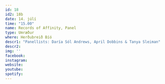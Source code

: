 ```yaml
---
id: 18
id2: 18b
date: 14. júlí
time: "15.00"
name: Records of Affinity, Panel
type: Umræður
where: Herðubreið Bíó
descr1: "Panellists: Daría Sól Andrews, April Dobbins & Tanya Sleiman"
descr2: 
img: ''
facebook: 
instagram:  
website:
youtube: 
spotify:
---
```

